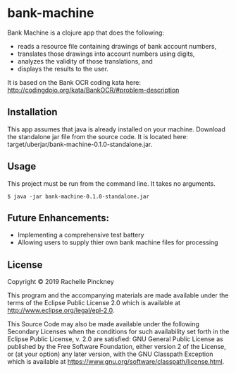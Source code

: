 # bank-machine

Bank Machine is a clojure app that does the following:
 - reads a resource file containing drawings of bank account numbers,
 - translates those drawings into account numbers using digits,
 - analyzes the validity of those translations, and
 - displays the results to the user.

It is based on the Bank OCR coding kata here:
http://codingdojo.org/kata/BankOCR/#problem-description 

## Installation

This app assumes that java is already installed on your machine.
Download the standalone jar file from the source code.
It is located here: target/uberjar/bank-machine-0.1.0-standalone.jar.

## Usage

This project must be run from the command line. It takes no arguments. 

    $ java -jar bank-machine-0.1.0-standalone.jar


## Future Enhancements:

 - Implementing a comprehensive test battery
 - Allowing users to supply thier own bank machine files for processing
 

## License

Copyright © 2019 Rachelle Pinckney

This program and the accompanying materials are made available under the
terms of the Eclipse Public License 2.0 which is available at
http://www.eclipse.org/legal/epl-2.0.

This Source Code may also be made available under the following Secondary
Licenses when the conditions for such availability set forth in the Eclipse
Public License, v. 2.0 are satisfied: GNU General Public License as published by
the Free Software Foundation, either version 2 of the License, or (at your
option) any later version, with the GNU Classpath Exception which is available
at https://www.gnu.org/software/classpath/license.html.
